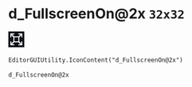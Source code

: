 # d_FullscreenOn@2x `32x32`
<img src="/img/d_FullscreenOn@2x.png" width=32 height=32>

``` CSharp
EditorGUIUtility.IconContent("d_FullscreenOn@2x")
```
```
d_FullscreenOn@2x
```
